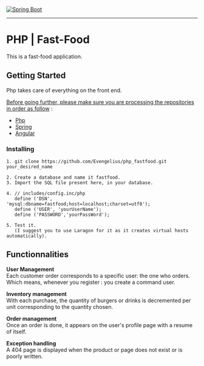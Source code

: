 [![Spring Boot](https://www.php.net/images/logos/new-php-logo.svg)](https://spring.io)

-----------------------------------------------------

# PHP | Fast-Food

This is a fast-food application.


## Getting Started

Php takes care of everything on the front end.

<ins>Before going further, please make sure you are processing the repositories in order as follow</ins> : 

* [Php](https://github.com/Evengelius/php_fastfood)<br />
* [Spring](https://github.com/Evengelius/spring_fastfood)<br />
* [Angular](https://github.com/Evengelius/angular_fastfood)<br />

### Installing

```
1. git clone https://github.com/Evengelius/php_fastfood.git your_desired_name

2. Create a database and name it fastfood.
3. Import the SQL file present here, in your database.

4. // includes/config.inc/php
   define ('DSN', 'mysql:dbname=fastfood;host=localhost;charset=utf8');
   define ('USER', 'yourUserName');
   define ('PASSWORD','yourPassWord');

5. Test it.
   (I suggest you to use Laragon for it as it creates virtual hosts automatically).
```

## Functionnalities

**User Management**<br />
Each customer order corresponds to a specific user: the one who orders.<br />
Which means, whenever you register : you create a command user.

**Inventory management**<br />
With each purchase, the quantity of burgers or drinks is decremented per unit corresponding to the quantity chosen.

**Order management**<br />
Once an order is done, it appears on the user's profile page with a resume of itself.

**Exception handling**<br />
A 404 page is displayed when the product or page does not exist or is poorly written.



